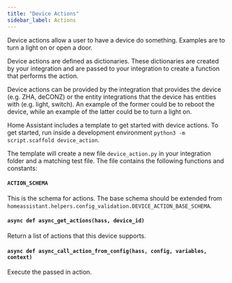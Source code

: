 ```yaml
---
title: "Device Actions"
sidebar_label: Actions
---
```


Device actions allow a user to have a device do something. Examples are to turn a light on or open a door.

Device actions are defined as dictionaries. These dictionaries are created by your integration and are passed to your integration to create a function that performs the action.

Device actions can be provided by the integration that provides the device (e.g. ZHA, deCONZ) or the entity integrations that the device has entities with (e.g. light, switch).
An example of the former could be to reboot the device, while an example of the latter could be to turn a light on.

Home Assistant includes a template to get started with device actions. To get started, run inside a development environment `python3 -m script.scaffold device_action`.

The template will create a new file `device_action.py` in your integration folder and a matching test file. The file contains the following functions and constants:

#### `ACTION_SCHEMA`

This is the schema for actions. The base schema should be extended from `homeassistant.helpers.config_validation.DEVICE_ACTION_BASE_SCHEMA`.

#### `async def async_get_actions(hass, device_id)`

Return a list of actions that this device supports.

#### `async def async_call_action_from_config(hass, config, variables, context)`

Execute the passed in action.
